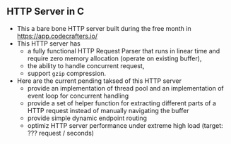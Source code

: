 ## HTTP Server in C

- This a bare bone HTTP server built during the free month in https://app.codecrafters.io/
- This HTTP server has 
    - a fully functional HTTP Request Parser that runs in linear time and 
    require zero memory allocation (operate on existing buffer),
    - the ability to handle concurrent request,
    - support `gzip` compression.
- Here are the current pending taksed of this HTTP server
    - provide an implementation of thread pool and an implementation of event loop for concurrent handling
    - provide a set of helper function for extracting different parts of a HTTP request instead of manually
    navigating the buffer
    - provide simple dynamic endpoint routing
    - optimiz HTTP server performance under extreme high load (target: ??? request / seconds)
